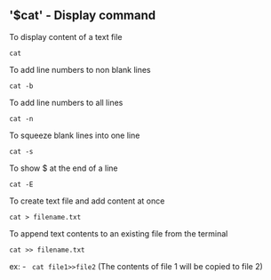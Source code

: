 ## '$cat' - Display command

To display content of a text file
```
cat
```

To add line numbers to non blank lines
```
cat -b
```

To add line numbers to all lines
```
cat -n 
```

To squeeze blank lines into one line
```
cat -s
```

To show $ at the end of a line
```
cat -E
```

To create text file and add content at once
```
cat > filename.txt
```

To append text contents to an existing file from the terminal
```
cat >> filename.txt
```
ex: -
     ``` cat file1>>file2``` (The contents of file 1 will be copied to file 2)
